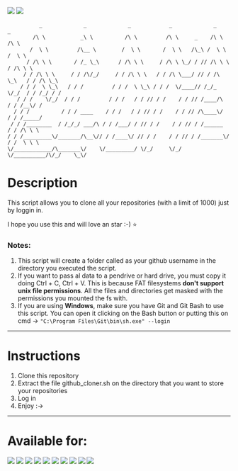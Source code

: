 ![](https://img.shields.io/badge/Shell_Script-121011?style=for-the-badge&logo=gnu-bash&logoColor=white)
![](https://img.shields.io/badge/GNU%20Bash-4EAA25?style=for-the-badge&logo=GNU%20Bash&logoColor=white)

````
          _             _             _            _             _            _     
        /\ \           _\ \          /\ \         /\ \     _    /\ \         /\ \   
       /  \ \         /\__ \        /  \ \       /  \ \   /\_\ /  \ \       /  \ \  
      / /\ \ \       / /_ \_\      / /\ \ \     / /\ \ \_/ / // /\ \ \     / /\ \ \ 
     / / /\ \ \     / / /\/_/     / / /\ \ \   / / /\ \___/ // / /\ \_\   / / /\ \_\
    / / /  \ \_\   / / /         / / /  \ \_\ / / /  \/____// /_/_ \/_/  / / /_/ / /
   / / /    \/_/  / / /         / / /   / / // / /    / / // /____/\    / / /__\/ / 
  / / /          / / / ____    / / /   / / // / /    / / // /\____\/   / / /_____/  
 / / /________  / /_/_/ ___/\ / / /___/ / // / /    / / // / /______  / / /\ \ \    
/ / /_________\/_______/\__\// / /____\/ // / /    / / // / /_______\/ / /  \ \ \   
\/____________/\_______\/    \/_________/ \/_/     \/_/ \/__________/\/_/    \_\/
````
# Description

This script allows you to clone all your repositories (with a limit of 1000) just by loggin in.

I hope you use this and will love an star :-) ⭐

### Notes:
1. This script will create a folder called as your github username in the directory you executed the script.
2. If you want to pass al data to a pendrive or hard drive, you must copy it doing Ctrl + C, Ctrl + V. This is because FAT filesystems **don't support unix file permissions**. All the files and directories get masked with the permissions you mounted the fs with.
3. If you are using **Windows**, make sure you have Git and Git Bash to use this script. You can open it clicking on the Bash button or putting this on cmd -> `"C:\Program Files\Git\bin\sh.exe" --login`
---
# Instructions
 1. Clone this repository
 2. Extract the file github_cloner.sh on the directory that you want to store your repositories
 3. Log in
 4. Enjoy :->
 ---
 # Available for:
 ![](https://img.shields.io/badge/Linux-FCC624?style=for-the-badge&logo=linux&logoColor=black)
 ![](https://img.shields.io/badge/Windows-0078D6?style=for-the-badge&logo=windows&logoColor=white)
 ![](https://img.shields.io/badge/manjaro-35BF5C?style=for-the-badge&logo=manjaro&logoColor=white)
 ![](https://img.shields.io/badge/SUSE-0C322C?style=for-the-badge&logo=SUSE&logoColor=white)
 ![](https://img.shields.io/badge/Alpine_Linux-0D597F?style=for-the-badge&logo=alpine-linux&logoColor=white)
 ![](https://img.shields.io/badge/Cent%20OS-262577?style=for-the-badge&logo=CentOS&logoColor=white)
 ![](https://img.shields.io/badge/Debian-A81D33?style=for-the-badge&logo=debian&logoColor=white)
 ![](https://img.shields.io/badge/Fedora-294172?style=for-the-badge&logo=fedora&logoColor=white)
 ![](https://img.shields.io/badge/Kali_Linux-557C94?style=for-the-badge&logo=kali-linux&logoColor=white)
 ![](https://img.shields.io/badge/Ubuntu-E95420?style=for-the-badge&logo=ubuntu&logoColor=white)
 
